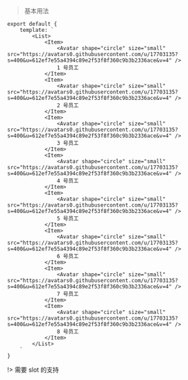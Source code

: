 > 基本用法

    export default {
        template: `
            <List>
                <Item>
                    <Avatar shape="circle" size="small" src="https://avatars0.githubusercontent.com/u/17703135?s=400&u=612ef7e55a4394c89e2f53f8f360c9b3b2336ace&v=4" />
                    1 号员工
                </Item>
                <Item>
                    <Avatar shape="circle" size="small" src="https://avatars0.githubusercontent.com/u/17703135?s=400&u=612ef7e55a4394c89e2f53f8f360c9b3b2336ace&v=4" />
                    2 号员工
                </Item>
                <Item>
                    <Avatar shape="circle" size="small" src="https://avatars0.githubusercontent.com/u/17703135?s=400&u=612ef7e55a4394c89e2f53f8f360c9b3b2336ace&v=4" />
                    3 号员工
                </Item>
                <Item>
                    <Avatar shape="circle" size="small" src="https://avatars0.githubusercontent.com/u/17703135?s=400&u=612ef7e55a4394c89e2f53f8f360c9b3b2336ace&v=4" />
                    4 号员工
                </Item>
                <Item>
                    <Avatar shape="circle" size="small" src="https://avatars0.githubusercontent.com/u/17703135?s=400&u=612ef7e55a4394c89e2f53f8f360c9b3b2336ace&v=4" />
                    5 号员工
                </Item>
                <Item>
                    <Avatar shape="circle" size="small" src="https://avatars0.githubusercontent.com/u/17703135?s=400&u=612ef7e55a4394c89e2f53f8f360c9b3b2336ace&v=4" />
                    6 号员工
                </Item>
                <Item>
                    <Avatar shape="circle" size="small" src="https://avatars0.githubusercontent.com/u/17703135?s=400&u=612ef7e55a4394c89e2f53f8f360c9b3b2336ace&v=4" />
                    7 号员工
                </Item>
                <Item>
                    <Avatar shape="circle" size="small" src="https://avatars0.githubusercontent.com/u/17703135?s=400&u=612ef7e55a4394c89e2f53f8f360c9b3b2336ace&v=4" />
                    8 号员工
                </Item>
            </List>
        `
    }

!> 需要 slot 的支持
